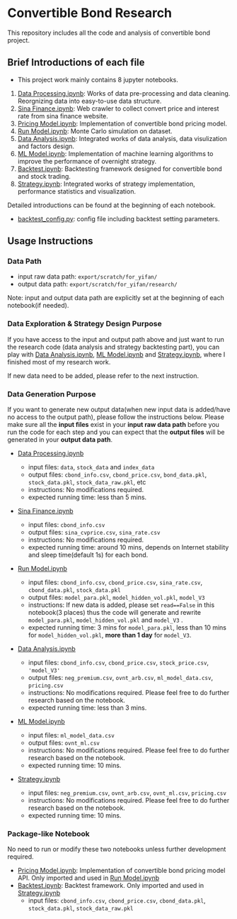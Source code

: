 # Convertible Bond Research

This repository includes all the code and analysis of convertible bond project.

## Brief Introductions of each file
 - This project work mainly contains 8 jupyter notebooks. 
1. [Data Processing.ipynb](https://github.com/rookieyifan/convertible-bond/blob/main/Data%20Processing.ipynb): Works of data pre-processing and data cleaning. Reorgnizing data into easy-to-use data structure.
2. [Sina Finance.ipynb](https://github.com/rookieyifan/convertible-bond/blob/main/SinaFinance.ipynb): Web crawler to collect convert price and interest rate from sina finance website.
3. [Pricing Model.ipynb](https://github.com/rookieyifan/convertible-bond/blob/main/PricingModel.ipynb): Implementation of convertible bond pricing model.
4. [Run Model.ipynb](https://github.com/rookieyifan/convertible-bond/blob/main/Run%20Model.ipynb): Monte Carlo simulation on dataset.
5. [Data Analysis.ipynb](https://github.com/rookieyifan/convertible-bond/blob/main/Data%20Analysis.ipynb): Integrated works of data analysis, data visulization and factors design.
6. [ML Model.ipynb](https://github.com/rookieyifan/convertible-bond/blob/main/ML%20Model.ipynb): Implementation of machine learning algorithms to improve the performance of overnight strategy.
7. [Backtest.ipynb](https://github.com/rookieyifan/convertible-bond/blob/main/Backtest.ipynb): Backtesting framework designed for convertible bond and stock trading.
8. [Strategy.ipynb](https://github.com/rookieyifan/convertible-bond/blob/main/Strategy.ipynb): Integrated works of strategy implementation, performance statistics and visualization.

Detailed introductions can be found at the beginning of each notebook.

 - [backtest_config.py](https://github.com/rookieyifan/convertible-bond/blob/main/backtest_config.py): config file including backtest setting parameters.

## Usage Instructions
### Data Path
+ input raw data path: `export/scratch/for_yifan/`
+ output data path: `export/scratch/for_yifan/research/`

Note: input and output data path are explicitly set at the beginning of each notebook(if needed). 

### Data Exploration & Strategy Design Purpose 
If you have access to the input and output path above and just want to run the research code (data analysis and strategy backtesting part), you can play with [Data Analysis.ipynb](https://github.com/rookieyifan/convertible-bond/blob/main/Data%20Analysis.ipynb), [ML Model.ipynb](https://github.com/rookieyifan/convertible-bond/blob/main/ML%20Model.ipynb) and  [Strategy.ipynb](https://github.com/rookieyifan/convertible-bond/blob/main/Strategy.ipynb), where I finished most of my research work.

If new data need to be added, please refer to the next instruction.

### Data Generation Purpose
If you want to generate new output data(when new input data is added/have no access to the output path), please follow the instructions below. Please make sure all the **input files** exist in your **input raw data path** before you run the code for each step and you can expect that the **output files** will be generated in your **output data path**.

+ [Data Processing.ipynb](https://github.com/rookieyifan/convertible-bond/blob/main/Data%20Processing.ipynb)
    + input files: `data`, `stock_data` and `index_data`
    + output files: `cbond_info.csv`, `cbond_price.csv`, `bond_data.pkl`, `stock_data.pkl`, `stock_data_raw.pkl`, etc
    + instructions: No modifications required. 
    + expected running time: less than 5 mins.

+ [Sina Finance.ipynb](https://github.com/rookieyifan/convertible-bond/blob/main/SinaFinance.ipynb)
    + input files: `cbond_info.csv`
    + output files: `sina_cvprice.csv`, `sina_rate.csv`
    + instructions: No modifications required.
    + expected running time: around 10 mins, depends on Internet stability and sleep time(default 1s) for each bond.
    
+ [Run Model.ipynb](https://github.com/rookieyifan/convertible-bond/blob/main/Run%20Model.ipynb)
    + input files: `cbond_info.csv`, `cbond_price.csv`, `sina_rate.csv`, `cbond_data.pkl`, `stock_data.pkl`
    + output files: `model_para.pkl`, `model_hidden_vol.pkl`, `model_V3`
    + instructions: If new data is added, please set ``read==False`` in this notebook(3 places) thus the code will generate and rewrite `model_para.pkl`, `model_hidden_vol.pkl` and `model_V3` . 
    + expected running time: 3 mins for `model_para.pkl`, less than 10 mins for `model_hidden_vol.pkl`, **more than 1 day** for `model_V3`.
+ [Data Analysis.ipynb](https://github.com/rookieyifan/convertible-bond/blob/main/Data%20Analysis.ipynb)
    + input files: `cbond_info.csv`, `cbond_price.csv`, `stock_price.csv`, `'model_V3'`
    + output files: `neg_premium.csv`, `ovnt_arb.csv`, `ml_model_data.csv`, `pricing.csv`
    + instructions: No modifications required. Please feel free to do further research based on the notebook.
    + expected running time: less than 3 mins.
+ [ML Model.ipynb](https://github.com/rookieyifan/convertible-bond/blob/main/ML%20Model.ipynb)
    + input files: `ml_model_data.csv`
    + output files: `ovnt_ml.csv`
    + instructions: No modifications required. Please feel free to do further research based on the notebook.
    + expected running time: 10 mins.
+ [Strategy.ipynb](https://github.com/rookieyifan/convertible-bond/blob/main/Strategy.ipynb)
    + input files: `neg_premium.csv`, `ovnt_arb.csv`, `ovnt_ml.csv`, `pricing.csv`
    + instructions: No modifications required. Please feel free to do further research based on the notebook.
    + expected running time: 10 mins.

### Package-like Notebook
No need to run or modify these two notebooks unless further development required.
+ [Pricing Model.ipynb](https://github.com/rookieyifan/convertible-bond/blob/main/PricingModel.ipynb): Implementation of convertible bond pricing model API. Only imported and used in [Run Model.ipynb](https://github.com/rookieyifan/convertible-bond/blob/main/Run%20Model.ipynb)
+ [Backtest.ipynb](https://github.com/rookieyifan/convertible-bond/blob/main/Backtest.ipynb): Backtest framework. Only imported and used in [Strategy.ipynb](https://github.com/rookieyifan/convertible-bond/blob/main/Strategy.ipynb)
    +  input files: `cbond_info.csv`, `cbond_price.csv`, `cbond_data.pkl`, `stock_data.pkl`, `stock_data_raw.pkl`
